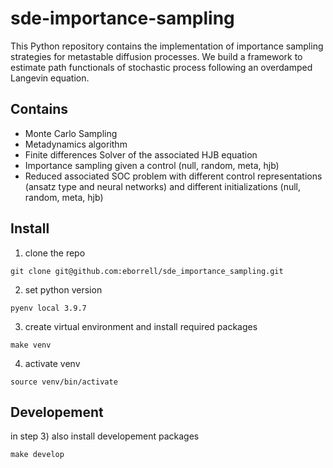 # sde-importance-sampling

This Python repository contains the implementation of importance sampling strategies for metastable diffusion processes. We build a framework to estimate path functionals of stochastic process following an overdamped Langevin equation.

## Contains

- Monte Carlo Sampling
- Metadynamics algorithm
- Finite differences Solver of the associated HJB equation
- Importance sampling given a control (null, random, meta, hjb)
- Reduced associated SOC problem with different control representations (ansatz type and neural networks) and different initializations (null, random, meta, hjb)

## Install

1) clone the repo 
```
git clone git@github.com:eborrell/sde_importance_sampling.git
```

2) set python version
```
pyenv local 3.9.7
```

3) create virtual environment and install required packages
```
make venv
```

4) activate venv
```
source venv/bin/activate
```

## Developement

in step 3) also install developement packages
```
make develop
```
